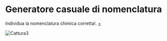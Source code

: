 **<h1>Generatore casuale di nomenclatura</h1>**


Individua la nomenclatura chimica corretta!.
[+](https://editor.p5js.org/gasperonisiria/full/G2BT-YFyx)

![Cattura3](https://user-images.githubusercontent.com/77029849/112386245-f4152c00-8cf0-11eb-9d21-7efcb81fbb3f.JPG)
